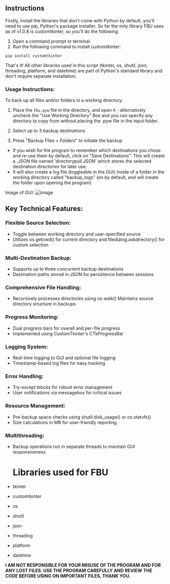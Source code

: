 ## Instructions

Firstly, install the libraries that don't come with Python by default, you'll need to use pip, Python's package installer. So far the only library FBU uses as of v1.0.8 is customtkinter, so you'll do the following:

1. Open a command prompt or terminal.
2. Run the following command to install customtkinter:

`pip install customtkinter`

That's it! All other libraries used in this script (tkinter, os, shutil, json, threading, platform, and datetime) are part of Python's standard library and don't require separate installation.

### Usage Instructions:

To back up all files and/or folders in a working directory:
1. Place the `fbu.pyw` file in the directory, and open it - alternatively uncheck the "Use Working Directory" Box and you can specify any directory to copy from without placing the .pyw file in the input folder.

2. Select up to 3 backup destinations

3. Press "Backup Files + Folders" to initiate the backup
  - If you wish for the program to remember which destinations you chose and re-use them by default, click on "Save Destinations". This will create a .JSON file named 'directorypull.JSON' which stores the selected destination directories for later use. 
  - It will also create a log file (toggleable in the GUI) inside of a folder in the working directory called "backup_logs" (on by default, and will create the folder upon opening the program)


Image of GUI:
![image](https://github.com/user-attachments/assets/a5337deb-95be-4821-9b9d-73e5a128ec30)

## Key Technical Features:

### Flexible Source Selection:
* Toggle between working directory and user-specified source
* Utilizes os.getcwd() for current directory and filedialog.askdirectory() for custom selection
### Multi-Destination Backup:
* Supports up to three concurrent backup destinations
* Destination paths stored in JSON for persistence between sessions
### Comprehensive File Handling:
* Recursively processes directories using os.walk()
   Maintains source directory structure in backups
### Progress Monitoring:
* Dual progress bars for overall and per-file progress
* Implemented using CustomTkinter's CTkProgressBar
### Logging System:
* Real-time logging to GUI and optional file logging
* Timestamp-based log files for easy tracking
### Error Handling:
* Try-except blocks for robust error management
* User notifications via messagebox for critical issues
### Resource Management:
* Pre-backup space checks using shutil.disk_usage() or os.statvfs()
* Size calculations in MB for user-friendly reporting
### Multithreading:
* Backup operations run in separate threads to maintain GUI responsiveness

  # Libraries used for FBU
* tkinter
* customtkinter
* os
* shutil
* json
* threading
* platform
* datetime


**I AM NOT RESPONSIBLE FOR YOUR MISUSE OF THE PROGRAM AND FOR ANY LOST FILES. USE THE PROGRAM CAREFULLY AND REVIEW THE CODE BEFORE USING ON IMPORTANT FILES, THANK YOU.**
